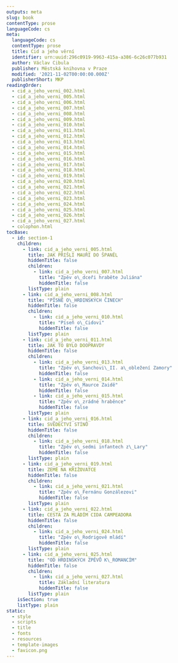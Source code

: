 ```yaml
---
outputs: meta
slug: book
contentType: prose
languageCode: cs
meta:
  languageCode: cs
  contentType: prose
  title: Cid a jeho věrní
  identifier: urn:uuid:296c0919-9963-415a-a386-6c26c077b931
  author: Václav Cibula
  publisher: Městská knihovna v Praze
  modified: '2021-11-02T00:00:00.000Z'
  publisherShort: MKP
readingOrder:
  - cid_a_jeho_verni_002.html
  - cid_a_jeho_verni_005.html
  - cid_a_jeho_verni_006.html
  - cid_a_jeho_verni_007.html
  - cid_a_jeho_verni_008.html
  - cid_a_jeho_verni_009.html
  - cid_a_jeho_verni_010.html
  - cid_a_jeho_verni_011.html
  - cid_a_jeho_verni_012.html
  - cid_a_jeho_verni_013.html
  - cid_a_jeho_verni_014.html
  - cid_a_jeho_verni_015.html
  - cid_a_jeho_verni_016.html
  - cid_a_jeho_verni_017.html
  - cid_a_jeho_verni_018.html
  - cid_a_jeho_verni_019.html
  - cid_a_jeho_verni_020.html
  - cid_a_jeho_verni_021.html
  - cid_a_jeho_verni_022.html
  - cid_a_jeho_verni_023.html
  - cid_a_jeho_verni_024.html
  - cid_a_jeho_verni_025.html
  - cid_a_jeho_verni_026.html
  - cid_a_jeho_verni_027.html
  - colophon.html
tocBase:
  - id: section-1
    children:
      - link: cid_a_jeho_verni_005.html
        title: JAK PŘIŠLI MAUŘI DO ŠPANĚL
        hiddenTitle: false
        children:
          - link: cid_a_jeho_verni_007.html
            title: "Zpěv o\_dceři hraběte Juliána"
            hiddenTitle: false
        listType: plain
      - link: cid_a_jeho_verni_008.html
        title: "PÍSNĚ O\_HRDINSKÝCH ČINECH"
        hiddenTitle: false
        children:
          - link: cid_a_jeho_verni_010.html
            title: "Píseň o\_Cidovi"
            hiddenTitle: false
        listType: plain
      - link: cid_a_jeho_verni_011.html
        title: JAK TO BYLO DOOPRAVDY
        hiddenTitle: false
        children:
          - link: cid_a_jeho_verni_013.html
            title: "Zpěv o\_Sanchovi\_II. a\_obležení Zamory"
            hiddenTitle: false
          - link: cid_a_jeho_verni_014.html
            title: "Zpěv o\_Maurce Zaidě"
            hiddenTitle: false
          - link: cid_a_jeho_verni_015.html
            title: "Zpěv o\_zrádné hraběnce"
            hiddenTitle: false
        listType: plain
      - link: cid_a_jeho_verni_016.html
        title: SVĚDECTVÍ STÍNŮ
        hiddenTitle: false
        children:
          - link: cid_a_jeho_verni_018.html
            title: "Zpěv o\_sedmi infantech z\_Lary"
            hiddenTitle: false
        listType: plain
      - link: cid_a_jeho_verni_019.html
        title: ZEMĚ NA KŘIŽOVATCE
        hiddenTitle: false
        children:
          - link: cid_a_jeho_verni_021.html
            title: "Zpěv o\_Fernánu Gonzálezovi"
            hiddenTitle: false
        listType: plain
      - link: cid_a_jeho_verni_022.html
        title: CESTA ZA MLÁDÍM CIDA CAMPEADORA
        hiddenTitle: false
        children:
          - link: cid_a_jeho_verni_024.html
            title: "Zpěv o\_Rodrigově mládí"
            hiddenTitle: false
        listType: plain
      - link: cid_a_jeho_verni_025.html
        title: "OD HRDINSKÝCH ZPĚVŮ K\_ROMANCÍM"
        hiddenTitle: false
        children:
          - link: cid_a_jeho_verni_027.html
            title: Základní literatura
            hiddenTitle: false
        listType: plain
    isSection: true
    listType: plain
static:
  - style
  - scripts
  - title
  - fonts
  - resources
  - template-images
  - favicon.png
---
```

